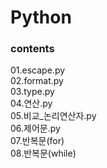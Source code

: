 # Python

<h3>contents</h3>
01.escape.py<br>
02.format.py<br>
03.type.py<br>
04.연산.py<br>
05.비교_논리연산자.py<br>
06.제어문.py<br>
07.반복문(for)<br>
08.반복문(while)<br>
